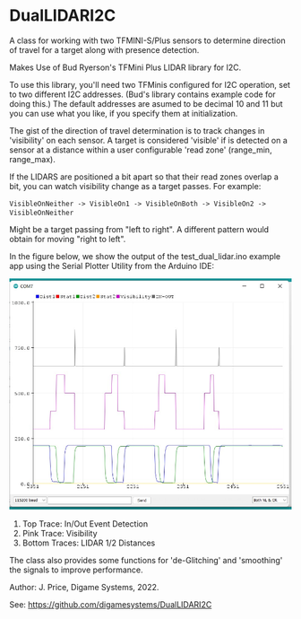 # DualLIDARI2C
A class for working with two TFMINI-S/Plus sensors to determine direction of 
travel for a target along with presence detection. 

Makes Use of Bud Ryerson's TFMini Plus LIDAR library for I2C. 

To use this library, you'll need two TFMinis configured for I2C operation, set to two
different I2C addresses. (Bud's library contains example code for doing this.) The default 
addresses are asumed to be decimal 10 and 11 but you can use what you like, if you specify 
them at initialization. 

The gist of the direction of travel determination is to track changes in 'visibility' on each 
sensor. A target is considered 'visible' if is detected on a sensor at a distance within a 
user configurable 'read zone' (range_min, range_max). 

If the LIDARS are positioned a bit apart so that their read zones overlap a bit, you can watch 
visibility change as a target passes. For example: 

    VisibleOnNeither -> VisibleOn1 -> VisibleOnBoth -> VisibleOn2 -> VisibleOnNeither

Might be a target passing from "left to right". A different pattern would obtain for moving 
"right to left". 

In the figure below, we show the output of the test_dual_lidar.ino example app using the Serial Plotter Utility from the Arduino IDE: 

![Serial Plotter Output](docs/serialPlotterScreenShot.jpg)

1. Top Trace: In/Out Event Detection
2. Pink Trace: Visibility
3. Bottom Traces: LIDAR 1/2 Distances

The class also provides some functions for 'de-Glitching' and 'smoothing' the signals to improve performance. 

Author: 
J. Price, Digame Systems, 2022.

See: https://github.com/digamesystems/DualLIDARI2C